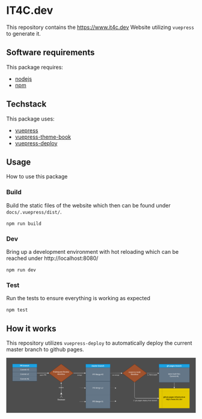 # IT4C.dev

This repository contains the https://www.it4c.dev Website utilizing `vuepress` to generate it.

## Software requirements

This package requires:
- [nodejs](https://github.com/nodejs/node)
- [npm](https://github.com/npm/cli)

## Techstack

This package uses:
- [vuepress](https://github.com/vuejs/vuepress)
- [vuepress-theme-book](https://github.com/cyrilf/vuepress-theme-book)
- [vuepress-deploy](https://github.com/jenkey2011/vuepress-deploy)

## Usage

How to use this package

### Build

Build the static files of the website which then can be found under `docs/.vuepress/dist/`.
```
npm run build
```

### Dev

Bring up a development environment with hot reloading which can be reached under http://localhost:8080/

```
npm run dev
```

### Test

Run the tests to ensure everything is working as expected

```
npm test
```

## How it works

This repository utilizes `vuepress-deploy` to automatically deploy the current master branch to github pages.

![repo-architecture](./docs/images/docs/architecture.png)